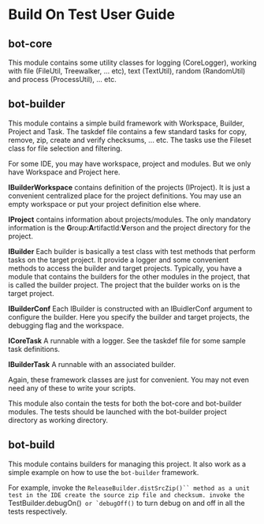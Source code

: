 # **B**uild **O**n **T**est User Guide

## bot-core

This module contains some utility classes for logging (CoreLogger),
working with file (FileUtil, Treewalker, ... etc), text (TextUtil), random
(RandomUtil) and process (ProcessUtil), ... etc.

## bot-builder

This module contains a simple build framework with Workspace, Builder,
Project and Task. The taskdef file contains a few standard tasks
for copy, remove, zip, create and verify checksums, ... etc. The tasks use
the Fileset class for file selection and filtering.

For some IDE, you may have workspace, project and modules. But we only
have Workspace and Project here.

**IBuilderWorkspace** contains definition of the projects (IProject). It is just
a convenient centralized place for the project definitions. You may use an
empty workspace or put your project definition else where.

**IProject** contains information about projects/modules. The only
mandatory information is the **G**roup:**A**rtifactId:**V**erson and the
project directory for the project.

**IBuilder** Each builder is basically a test class with test methods that
perform tasks on the target project. It provide a logger and some
convenient methods to access the builder and target projects. Typically,
you have a module that contains the builders for the other modules in the
project, that is called the builder project. The project that the builder works
on is the target project.

**IBuilderConf** Each IBuilder is constructed with an IBuidlerConf argument
to configure the builder. Here you specify the builder and target projects,
the debugging flag and the workspace.

**ICoreTask** A runnable with a logger. See the taskdef file for some
sample task definitions.

**IBuilderTask** A runnable with an associated builder.

Again, these framework classes are just for convenient. You may not even
need any of these to write your scripts.

This module also contain the tests for both the bot-core and bot-builder
modules. The tests should be launched with the bot-builder project
directory as working directory.

## bot-build

This module contains builders for managing this project. It also work as a
simple example on how to use the `bot-builder` framework.

For example, invoke the `ReleaseBuilder.distSrcZip()`` method as a unit
test in the IDE create the source zip file and checksum. invoke the
`TestBuilder.debugOn()`` or `debugOff()`` to turn debug on and off in all
the tests respectively.
